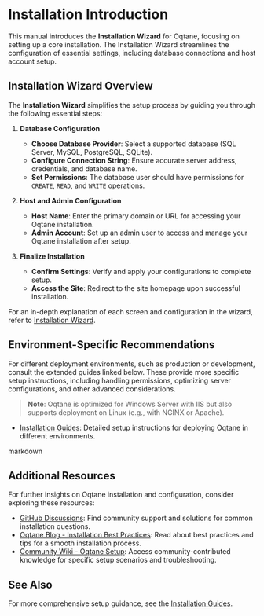 # Installation Introduction

This manual introduces the **Installation Wizard** for Oqtane, focusing on setting up a core installation. The Installation Wizard streamlines the configuration of essential settings, including database connections and host account setup.

## Installation Wizard Overview

The **Installation Wizard** simplifies the setup process by guiding you through the following essential steps:

1. **Database Configuration**
   - **Choose Database Provider**: Select a supported database (SQL Server, MySQL, PostgreSQL, SQLite).
   - **Configure Connection String**: Ensure accurate server address, credentials, and database name.
   - **Set Permissions**: The database user should have permissions for `CREATE`, `READ`, and `WRITE` operations.

2. **Host and Admin Configuration**
   - **Host Name**: Enter the primary domain or URL for accessing your Oqtane installation.
   - **Admin Account**: Set up an admin user to access and manage your Oqtane installation after setup.

3. **Finalize Installation**
   - **Confirm Settings**: Verify and apply your configurations to complete setup.
   - **Access the Site**: Redirect to the site homepage upon successful installation.

For an in-depth explanation of each screen and configuration in the wizard, refer to [Installation Wizard](installation-wizard.md).

## Environment-Specific Recommendations

For different deployment environments, such as production or development, consult the extended guides linked below. These provide more specific setup instructions, including handling permissions, optimizing server configurations, and other advanced considerations.

> **Note**: Oqtane is optimized for Windows Server with IIS but also supports deployment on Linux (e.g., with NGINX or Apache).

- [Installation Guides](../../guides/installation/index.md): Detailed setup instructions for deploying Oqtane in different environments.

markdown

## Additional Resources

For further insights on Oqtane installation and configuration, consider exploring these resources:

- [GitHub Discussions](https://github.com/oqtane/oqtane.framework/discussions): Find community support and solutions for common installation questions.
- [Oqtane Blog - Installation Best Practices](https://www.oqtane.org/blog): Read about best practices and tips for a smooth installation process.
- [Community Wiki - Oqtane Setup](https://github.com/oqtane/oqtane.framework/wiki): Access community-contributed knowledge for specific setup scenarios and troubleshooting.

## See Also

For more comprehensive setup guidance, see the [Installation Guides](../../guides/installation/index.md).
